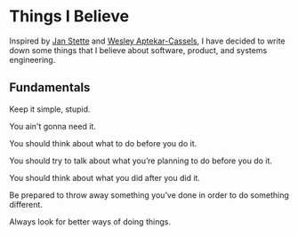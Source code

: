 # Things I Believe

Inspired by [Jan
Stette](https://gist.github.com/stettix/5bb2d99e50fdbbd15dd9622837d14e2b) and
[Wesley Aptekar-Cassels](https://blog.wesleyac.com/posts/engineering-beliefs),
I have decided to write down some things that I believe about software,
product, and systems engineering. 

## Fundamentals

Keep it simple, stupid. 

You ain't gonna need it.

You should think about what to do before you do it.

You should try to talk about what you’re planning to do before you do it.

You should think about what you did after you did it.

Be prepared to throw away something you’ve done in order to do something different.

Always look for better ways of doing things.
